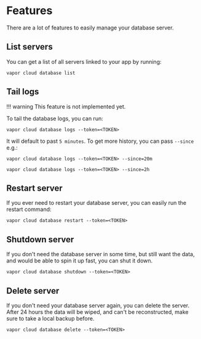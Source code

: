 # Features

There are a lot of features to easily manage your database server.

## List servers

You can get a list of all servers linked to your app by running:

```
vapor cloud database list
```

## Tail logs

!!! warning
    This feature is not implemented yet.

To tail the database logs, you can run:

```
vapor cloud database logs --token=<TOKEN>
```

It will default to past `5 minutes`. To get more history, you can pass `--since` e.g.:

```
vapor cloud database logs --token=<TOKEN> --since=20m

vapor cloud database logs --token=<TOKEN> --since=2h
```

## Restart server

If you ever need to restart your database server, you can easily run the restart command:

```
vapor cloud database restart --token=<TOKEN>
```

## Shutdown server

If you don't need the database server in some time, but still want the data, and would be able to spin it up fast, you can shut it down.

```
vapor cloud database shutdown --token=<TOKEN>
```

## Delete server

If you don't need your database server again, you can delete the server. After 24 hours the data will be wiped, and can't be reconstructed, make sure to take a local backup before.

```
vapor cloud database delete --token=<TOKEN>
```
